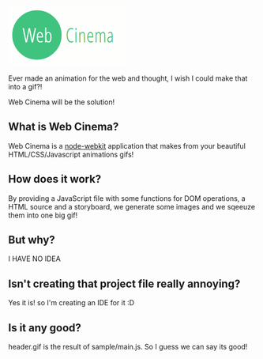 ![Web Cinema](header.gif)

Ever made an animation for the web and thought, I wish I could make that into a gif?!

Web Cinema will be the solution!

## What is Web Cinema?

Web Cinema is a [node-webkit](https://github.com/rogerwang/node-webkit) application that makes from your beautiful HTML/CSS/Javascript animations gifs!

## How does it work?

By providing a JavaScript file with some functions for DOM operations, a HTML source and a storyboard, we generate some images and we sqeeuze them into one big gif!

## But why?

I HAVE NO IDEA

## Isn't creating that project file really annoying?

Yes it is! so I'm creating an IDE for it :D

## Is it any good?

header.gif is the result of sample/main.js. So I guess we can say its good!

